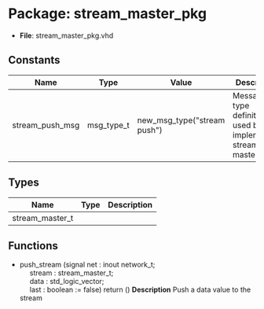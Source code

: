 # Package: stream_master_pkg

- **File**: stream_master_pkg.vhd
## Constants

| Name            | Type       | Value                        | Description                                                          |
| --------------- | ---------- | ---------------------------- | -------------------------------------------------------------------- |
| stream_push_msg | msg_type_t |  new_msg_type("stream push") |  Message type definitions used by VC implementing stream master VCI  |
## Types

| Name            | Type | Description |
| --------------- | ---- | ----------- |
| stream_master_t |      |             |
## Functions
- push_stream <font id="function_arguments">(signal net : inout network_t;<br><span style="padding-left:20px"> stream : stream_master_t;<br><span style="padding-left:20px"> data : std_logic_vector;<br><span style="padding-left:20px"> last : boolean := false) </font> <font id="function_return">return ()</font>
**Description**
 Push a data value to the stream

